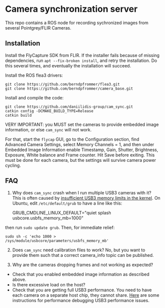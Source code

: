 # Camera synchronization server

This repo contains a ROS node for recording sychronized images from
several Pointgrey/FLIR Cameras.

## Installation


Install the FlyCapture SDK from FLIR. If the installer fails because
of missing dependencies, run ``apt --fix-broken install``, and retry
the installation. Do this several times, and eventually the
installation will succeed.

Install the ROS flea3 drivers:


    git clone https://github.com/berndpfrommer/flea3.git
    git clone https://github.com/berndpfrommer/camera_base.git

Install and compile the code:

    git clone https://github.com/daniilidis-group/cam_sync.git
	catkin config -DCMAKE_BUILD_TYPE=Release
	catkin build

VERY IMPORTANT: you MUST set the cameras to provide embedded
image information, or else ``cam_sync`` will not work.

For that, start the ``flycap`` GUI, go to the Configuration section,
find Advanced Camera Settings, select Memory Channels = 1, and then
under Embedded Image Information enable Timestamp, Gain, Shutter,
Brightness, Exposure, White balance and Frame counter. Hit Save before
exiting. This must be done for each camera, but the settings will
survive camera power cycling.

## FAQ

1) Why does ``cam_sync`` crash when I run multiple USB3 cameras with it?
This is often caused by [insufficient USB3 memory limits in the kernel](
https://www.flir.com/globalassets/support/iis/application-notes/tan2012007-using-linux-usb3.pdf).
On Ubuntu, edit ``/etc/default/grub`` to have a line like this:

    GRUB_CMDLINE_LINUX_DEFAULT="quiet splash usbcore.usbfs_memory_mb=1000"

then run ``sudo update grub``. Then, for immediate relief:

    sudo sh -c 'echo 1000 > /sys/module/usbcore/parameters/usbfs_memory_mb'

2) Does ``cam_sync`` need calibration files to work?
No, but you want to provide them such that a correct camera_info topic
can be published.

3) Why are the cameras dropping frames and not working as expected?

- Check that you enabled embedded image information as described
  above.
- Is there excessive load on the host?
- Check that you are getting full USB3 performance. You need to have
  each camera on a separate host chip, they cannot
  share. [Here](docs/usb_performance.md) are some instructions for
  performance debugging USB3 performance issues.


